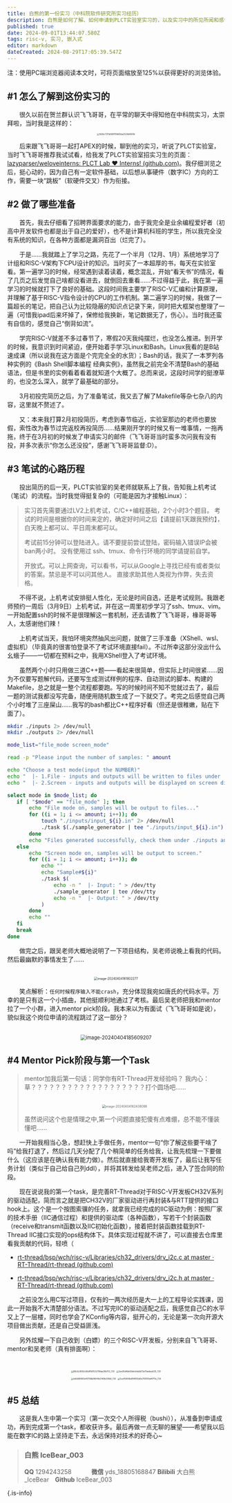 ```yaml
---
title: 白熊的第一份实习（中科院软件研究所实习经历）
description: 白熊是如何了解、如何申请到PLCT实验室实习的，以及实习中的所见所闻和感悟。
published: true
date: 2024-09-01T13:44:07.580Z
tags: risc-v, 实习, 嵌入式
editor: markdown
dateCreated: 2024-08-29T17:05:39.547Z
---
```


注：使用PC端浏览器阅读本文时，可将页面缩放至125%以获得更好的浏览体验。
## #1 怎么了解到这份实习的
&emsp;&emsp;很久以前在贺兰群认识飞飞哥哥，在平常的聊天中得知他在中科院实习，太崇拜啦，当时我是这样的：
<br>
<div style="text-align: center;">
<img src="https://gitee.com/HamsterYDS/MyImages/raw/master/imgs/fb0bc72f1a588f15fb65ba2528d4061b.jpg" alt="fb0bc72f1a588f15fb65ba2528d4061b" style="zoom:33%;"/>
</div>

&emsp;&emsp;后来跟飞飞哥哥一起打APEX的时候，聊到他的实习，听说了PLCT实验室，当时飞飞哥哥推荐我试试看，给我发了PLCT实验室招实习生的页面：[lazyparser/weloveinterns: PLCT Lab ❤️ Interns! (github.com)](https://github.com/lazyparser/weloveinterns)。我仔细浏览之后，挺心动的，因为自己有一定软件基础，以后想从事硬件（数字IC）方向的工作，需要一块“跳板”（软硬件交叉）作为衔接。

## #2 做了哪些准备

&emsp;&emsp;首先，我去仔细看了招聘界面要求的能力，由于我完全是业余编程爱好者（初高中开发软件也都是出于自己的爱好），也不是计算机科班的学生，所以我完全没有系统的知识，在各种方面都是漏洞百出（烂完了）。

&emsp;&emsp;于是……我就踏上了学习之路，先花了一个半月（12月、1月）系统地学习了计组和RISC-V架构下CPU设计的知识。当时买了一本超厚的书，每天在实验室看。第一遍学习的时候，经常遇到读着读着，概念混乱，开始“看天书”的情况，看了几页之后发觉自己啥都没看进去，就倒回去重看……不过得益于此，我在第一遍学习的时候就打下了良好的基础。这段时间我主要学了RISC-V汇编和计算原理，并理解了基于RISC-V指令设计的CPU的工作机制。第二遍学习的时候，我做了一篇超长的笔记，把自己认为比较隐蔽的知识点记录下来，同时把大框架也整理了一遍（可惜我ipad后来坏掉了，保修给我换新，笔记数据无了，伤心）。当时我还蛮有自信的，感觉自己“倒背如流”。

&emsp;&emsp;学完RISC-V就差不多过春节了，寒假20天我纯摆烂，也没怎么推进。到开学的时候，我意识到时间紧迫，便开始着手学习Linux和Bash。Linux我看的是B站速成课（所以说我在这方面是个完完全全的水货）；Bash的话，我买了一本罗列各种实例的《Bash Shell脚本编程 经典实例》，虽然我之前完全不清楚Bash的基础语法，但是书里的实例看着看着就知道个大概了。总而来说，这段时间学的挺潦草的，也没怎么深入，就学了最基础的部分。

&emsp;&emsp;3月初投完简历之后，为了准备笔试，我又去了解了Makefile等杂七杂八的内容，这里就不赘述了。

&emsp;&emsp;又：本来我打算2月初投简历，考虑到春节临近，实验室那边的老师也要放假，索性改为春节过完返校再投简历……结果刚开学的时候又有一堆事情，一拖再拖，终于在3月初的时候发了申请实习的邮件（飞飞哥哥当时蛮多次问我有没有投，并多次表示“你怎么还没投”，感谢飞飞哥哥监督:D）。

## #3 笔试的心路历程

&emsp;&emsp;投出简历的后一天，PLCT实验室的吴老师就联系上了我，告知我上机考试（笔试）的流程。当时我觉得挺复杂的（可能是因为才接触Linux）：

> 实习首先需要通过LV2上机考试，C/C++编程基础，2个小时3个题目。
> 考试的时间是根据你的时间来定的，确定好时间之后【请提前1天跟我预约】，白天晚上都可以、平日周末都可以。
>
> 考试前15分钟可以登陆进入。请不要提前尝试登陆，密码输入错误IP会被ban两小时。
> 没有使用过 ssh、tmux、命令行环境的同学请提前自学。
>
> 开放式。可以上网查询，可以看书，可以从Google上寻找已经有或者类似的答案。禁忌是不可以问其他人。
> 直接求助其他人类视为作弊，失去资格。

&emsp;&emsp;不得不说，上机考试安排挺人性化，无论是时间自选，还是考试规则。我跟老师预约一周后（3月9日）上机考试，并在这一周里初步学习了ssh、tmux、vim。一开始配置ssh的时候不是很理解这一套机制，还去请教了飞飞哥哥，椽哥哥等人，太感谢他们辣！

&emsp;&emsp;上机考试当天，我怕环境突然抽风出问题，就做了三手准备（XShell、wsl、虚拟机）（毕竟真的很害怕登录不了考试环境直接fail）。不过所幸这部分没出什么幺蛾子——一切都在预料之中，我用XShell登入了考试环境。

&emsp;&emsp;虽然两个小时只用做三道C++题——看起来很简单，但实际上时间很紧……因为不仅要写题解代码，还要写生成测试样例的程序、自动测试的脚本、构建的Makefile，总之就是一整个流程都要跑。写的时候时间不知不觉就过去了，最后一题的测试我都没写完备，随便用随机数生成了一下就交了。考完之后感觉自己两个小时堆了三座屎山……我写的bash都比C++程序好看（但还是很稚嫩，贴在下面了）。

 ```bash
mkdir ./inputs 2> /dev/null
mkdir ./outputs 2> /dev/null

mode_list="file_mode screen_mode"

read -p "Please input the number of samples: " amount

echo "Choose a test mode(input the NUMBER)"
echo "  |- 1.File - inputs and outputs will be written to files under ./inputs and ./outputs."
echo "  |- 2.Screen - inputs and outputs will be displayed on screen directly."

select mode in $mode_list; do
	if [ "$mode" == "file_mode" ]; then
		echo "File mode on, samples will be output to files..."
		for ((i = 1; i <= amount; i++)); do
			touch "./inputs/input_${i}.in" 2> /dev/null
			./task $(./sample_generator | tee "./inputs/input_${i}.in") > "./outputs/output_${i}.out"
		done
		echo "Files generated successfully, check them under ./inputs and ./outputs."
	else
		echo "Screen mode on, samples will be output to screen."
		for ((i = 1; i <= amount; i++)); do
			echo ""
			echo "Sample#${i}"
			./task $(
    			echo -n "  |- Input: " > /dev/tty
    			./sample_generator | tee /dev/tty
    			echo -n "  |- Output: " > /dev/tty
			)
		done
		echo ""
	fi
	break
done
 ```

&emsp;&emsp;做完之后，跟吴老师大概地说明了一下项目结构，吴老师说晚上看我的代码。然后最幽默的事情发生了……

<br>
<div style="text-align: center;">
<img src="https://gitee.com/HamsterYDS/MyImages/raw/master/imgs/image-20240404161802277.png" alt="image-20240404161802277" style="zoom:50%;" />
</div>

&emsp;&emsp;笑点解析：`任何时候程序输入不能crash`，充分体现我宛如唐氏的代码水平。万幸的是只有这一个小插曲，其他挺顺利地通过了考核。最后吴老师把我和mentor拉了一个小群，进入mentor pick阶段。我本来以为有面试（飞飞哥哥如是说），貌似我这个岗位申请的流程跳过了这一部分？
  
<br>
<div style="text-align: center;">
<img src="https://gitee.com/HamsterYDS/MyImages/raw/master/imgs/image-20240404185609207.png" alt="image-20240404185609207" style="zoom: 80%;" />
</div>

## #4 Mentor Pick阶段与第一个Task

> mentor加我后第一句话：同学你有RT-Thread开发经验吗？
> 我内心：草？？？？？？？？？？？？？？？？？？？打个圆场吧……
>
> <br>
> <div style="text-align: center;">
> <img src="https://gitee.com/HamsterYDS/MyImages/raw/master/imgs/image-20240404162438098.png" alt="image-20240404162438098" style="zoom:50%;" />
> </div>
> 
> 虽然说问这个也是情理之中,第一个问题直接犯傻有点难绷，总不能不懂装懂吧……

&emsp;&emsp;一开始我相当心急，想赶快上手做任务，mentor一句“你了解这些要干啥了吗”给我打退了，然后过几天分配了几个稍简单的任务给我，让我先梳理一下要做什么（这应该是在确认我有能力做）。然后就直接给我寄开发板了，最后让我写任务计划（类似于自己给自己列ddl），并将其转发给吴老师之后，进入了签合同的阶段。

&emsp;&emsp;现在说说我的第一个task，是完善RT-Thread对于RISC-V开发板CH32V系列的驱动适配，简而言之就是把CH32V的厂家驱动进行再封装&与RTT提供的接口hook上。这个是一个按图索骥的任务，就拿我已经完成的IIC驱动为例：按照厂家的技术手册（IIC通信过程）和提供的驱动库（各种函数），写若干个封装函数（receive和transmit函数以及IIC初始化函数），接着把封装函数挂载到RT-Thread IIC接口实现的ops结构体下。具体实现过程就不讲了，可以直接去仓库里看我贡献的代码，轻喷（

- [rt-thread/bsp/wch/risc-v/Libraries/ch32_drivers/drv_i2c.c at master · RT-Thread/rt-thread (github.com)](https://github.com/RT-Thread/rt-thread/blob/master/bsp/wch/risc-v/Libraries/ch32_drivers/drv_i2c.c)

- [rt-thread/bsp/wch/risc-v/Libraries/ch32_drivers/drv_i2c.h at master · RT-Thread/rt-thread (github.com)](https://github.com/RT-Thread/rt-thread/blob/master/bsp/wch/risc-v/Libraries/ch32_drivers/drv_i2c.h)

&emsp;&emsp;之前没怎么用C写过项目，仅有的一两次经历是大一上的工程导论实践课，因此一开始我不大清楚部分语法。不过写完IIC的驱动适配之后，我感觉自己C的水平又上了一层楼，同时也学会了KConfig等内容，挺开心的，无论是第一次向开源大项目做出贡献，还是自己受益匪浅。

&emsp;&emsp;另外炫耀一下自己收到（白嫖）的三个RISC-V开发板，分别来自飞飞哥哥、mentor和吴老师（真有排面啊）：

<br>
<div style="text-align: center;">
<img src="https://gitee.com/HamsterYDS/MyImages/raw/master/imgs/89c6c9082c66df1b1f532796aa39b753_720.jpg" alt="89c6c9082c66df1b1f532796aa39b753_720" style="zoom:33%;" />

<img src="https://gitee.com/HamsterYDS/MyImages/raw/master/imgs/2ee06d4bbf2bbcb4a9d73a75aebea535_720.jpg" alt="2ee06d4bbf2bbcb4a9d73a75aebea535_720" style="zoom:33%;" />
  
<br>
<img src="https://gitee.com/HamsterYDS/MyImages/raw/master/imgs/cb6d99060e40758b08045b3149b33fb8_720.jpg" alt="cb6d99060e40758b08045b3149b33fb8_720" style="zoom:33%;" />

<img src="https://gitee.com/HamsterYDS/MyImages/raw/master/imgs/5ce05850bd5f4055d0e750050a4f711e_720.jpg" alt="5ce05850bd5f4055d0e750050a4f711e_720" style="zoom:33%;" />
</div>

## #5 总结

&emsp;&emsp;这是我人生中第一个实习（第一次交个人所得税（bushi）），从准备到申请成功，再到完成第一个task，都收获许多。最后再做一点无聊的展望——希望我以后能在数字IC的路上坚持走下去，永远保持对技术的好奇心~

> <p></p>
> 
> ### 白熊 IceBear_003
> 
> **QQ** 1294243258 &emsp;&emsp;&emsp;**微信** yds_18805168847
> **Bilibili** 大白熊_IceBear&emsp;**Github** IceBear_003
> &emsp;

{.is-info}
